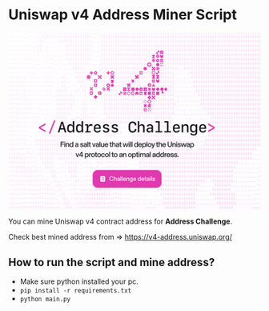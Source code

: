 # Uniswap v4 Address Miner Script

![screenshot](ss.png)

You can mine Uniswap v4 contract address for **Address Challenge**.

Check best mined address from => https://v4-address.uniswap.org/

## How to run the script and mine address?
- Make sure python installed your pc.
- `pip install -r requirements.txt`
- `python main.py`
